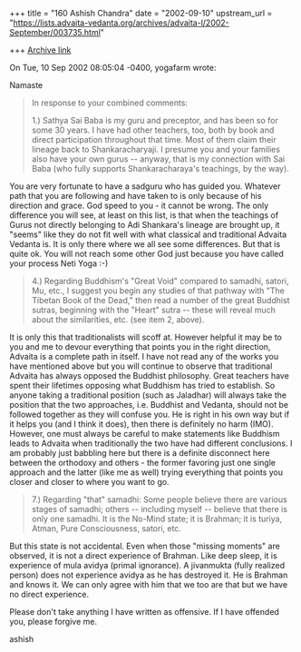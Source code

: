 +++
title = "160 Ashish Chandra"
date = "2002-09-10"
upstream_url = "https://lists.advaita-vedanta.org/archives/advaita-l/2002-September/003735.html"

+++
[Archive link](https://lists.advaita-vedanta.org/archives/advaita-l/2002-September/003735.html)

On Tue, 10 Sep 2002 08:05:04 -0400, yogafarm <yogafarm at WEBTV.NET> wrote:

Namaste

>
>In response to your combined comments:
>
>1.) Sathya Sai Baba is my guru and preceptor, and has been so for some
>30 years.  I have had other teachers, too, both by book and direct
>participation throughout that time.  Most of them claim their lineage
>back to Shankaracharyaji.  I presume you and your families also have
>your own gurus -- anyway, that is my connection with Sai Baba (who fully
>supports Shankaracharaya's teachings, by the way).
>

You are very fortunate to have a sadguru who has guided you. Whatever path
that you are following and have taken to is only because of his direction
and grace. God speed to you - it cannot be wrong. The only difference you
will see, at least on this list, is that when the teachings of Gurus not
directly belonging to Adi Shankara's lineage are brought up, it "seems"
like they do not fit well with what classical and traditional Advaita
Vedanta is. It is only there where we all see some differences. But that is
quite ok. You will not reach some other God just because you have called
your process Neti Yoga :-)

>4.) Regarding Buddhism's "Great Void" compared to samadhi, satori, Mu,
>etc., I suggest you begin any studies of that pathway with "The Tibetan
>Book of the Dead," then read a number of the great Buddhist sutras,
>beginning with the "Heart" sutra -- these will reveal much about the
>similarities, etc. (see item 2, above).

It is only this that traditionalists will scoff at. However helpful it may
be to you and me to devour everything that points you in the right
direction, Advaita is a complete path in itself. I have not read any of the
works you have mentioned above but you will continue to observe that
traditional Advaita has always opposed the Buddhist philosophy. Great
teachers have spent their lifetimes opposing what Buddhism has tried to
establish. So anyone taking a traditional position (such as Jaladhar) will
always take the position that the two approaches, i.e. Buddhist and
Vedanta, should not be followed together as they will confuse you. He is
right in his own way but if it helps you (and I think it does), then there
is definitely no harm (IMO). However, one must always be careful to make
statements like Buddhism leads to Advaita when traditionally the two have
had different conclusions. I am probably just babbling here but there is a
definite disconnect here between the orthodoxy and others - the former
favoring just one single approach and the latter (like me as well) trying
everything that points you closer and closer to where you want to go.

>7.) Regarding "that" samadhi: Some people believe there are various
>stages of samadhi; others -- including myself -- believe that there is
>only one samadhi.  It is the No-Mind state; it is Brahman; it is turiya,
>Atman, Pure Consciousness, satori, etc.

But this state is not accidental. Even when those "missing moments" are
observed, it is not a direct experience of Brahman. Like deep sleep, it is
experience of mula avidya (primal ignorance). A jivanmukta (fully realized
person) does not experience avidya as he has destroyed it. He is Brahman
and knows it. We can only agree with him that we too are that but we have
no direct experience.

Please don't take anything I have written as offensive. If I have offended
you, please forgive me.

ashish

